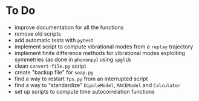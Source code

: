 # To Do
- improve documentation for all the functions
- remove old scripts
- add automatic tests with `pytest`
- implement script to compute vibrational modes from a `replay` trajectory
- implement finite difference methods for vibrational modes exploiting symmetries (as done in `phononpy`) using `spglib`
- clean `convert-file.py` script
- create "backup file" for `soap.py`
- find a way to restart `fps.py` from an interrupted script
- find a way to "standardize" `DipoleModel`, `MACEModel` and `Calculator`
- set up scripts to compute time autocorrelation functions